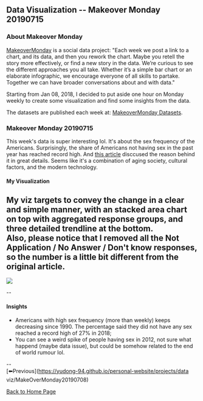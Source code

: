 <head>
  <!-- Global site tag (gtag.js) - Google Analytics -->
<script async src="https://www.googletagmanager.com/gtag/js?id=UA-112502179-1"></script>
<script>
  window.dataLayer = window.dataLayer || [];
  function gtag(){dataLayer.push(arguments);}
  gtag('js', new Date());

  gtag('config', 'UA-112502179-1');
</script>
</head>


## Data Visualization -- Makeover Monday 20190715

### About Makeover Monday

[MakeoverMonday](http://www.makeovermonday.co.uk/) is a social data project:
"Each week we post a link to a chart, and its data, and then you rework the chart.
Maybe you retell the story more effectively, or find a new story in the data.
We’re curious to see the different approaches you all take. Whether it’s a simple bar chart or an elaborate infographic, we encourage everyone of all skills to partake.
Together we can have broader conversations about and with data."

Starting from Jan 08, 2018, I decided to put aside one hour on Monday weekly to create some visualization and find some insights from the data.

The datasets are published each week at: [MakeoverMonday Datasets](http://www.makeovermonday.co.uk/data/).

### Makeover Monday 20190715

This week's data is super interesting lol. It's about the sex frequency of the Americans. Surprisingly, the share of Americans not having sex in the past year has reached record high. And [this article](https://www.washingtonpost.com/business/2019/03/29/share-americans-not-having-sex-has-reached-record-high/?utm_term=.d77d9861a3dc) disccused the reason behind it in great details. Seems like it's a combination of aging society, cultural factors, and the modern technology.     

#### My Visualization

My viz targets to convey the change in a clear and simple manner, with an stacked area chart on top with aggregated response groups, and three detailed trendline at the bottom.  
Also, please notice that I removed all the Not Application / No Answer / Don't know responses, so the number is a little bit different from the original article.  
--  
<div class='tableauPlaceholder' id='viz1563241603186' style='position: relative'>
<noscript><a href='#'>
  <img alt=' ' src='https:&#47;&#47;public.tableau.com&#47;static&#47;images&#47;Ma&#47;MakeOverMonday20190715&#47;AmericanSexFrequency_1&#47;1_rss.png' style='border: none' />
</a></noscript>
<object class='tableauViz'  style='display:none;'>
  <param name='host_url' value='https%3A%2F%2Fpublic.tableau.com%2F' />
  <param name='embed_code_version' value='3' />
  <param name='site_root' value='' />
  <param name='name' value='MakeOverMonday20190715&#47;AmericanSexFrequency_1' />
  <param name='tabs' value='no' />
  <param name='toolbar' value='yes' />
  <param name='static_image' value='https:&#47;&#47;public.tableau.com&#47;static&#47;images&#47;Ma&#47;MakeOverMonday20190715&#47;AmericanSexFrequency_1&#47;1.png' /> 
  <param name='animate_transition' value='yes' />
  <param name='display_static_image' value='yes' />
  <param name='display_spinner' value='yes' />
  <param name='display_overlay' value='yes' />
  <param name='display_count' value='yes' />
</object></div>           
<script type='text/javascript'>          
  var divElement = document.getElementById('viz1563241603186');          
  var vizElement = divElement.getElementsByTagName('object')[0];             
  vizElement.style.width='800px';vizElement.style.height='827px';    
  var scriptElement = document.createElement('script');                
  scriptElement.src = 'https://public.tableau.com/javascripts/api/viz_v1.js';     
  vizElement.parentNode.insertBefore(scriptElement, vizElement);               
</script>
  
--  

#### Insights
* Americans with high sex frequency (more than weekly) keeps decreasing since 1990. The percentage said they did not have any sex reached a record high of 27% in 2018;  
* You can see a weird spike of people having sex in 2012, not sure what happend (maybe data issue), but could be somehow related to the end of world rumour lol.  

--  
[⬅️Previous](https://yudong-94.github.io/personal-website/projects/data viz/MakeOverMonday20190708)
  
[Back to Home Page](https://yudong-94.github.io/personal-website/)

